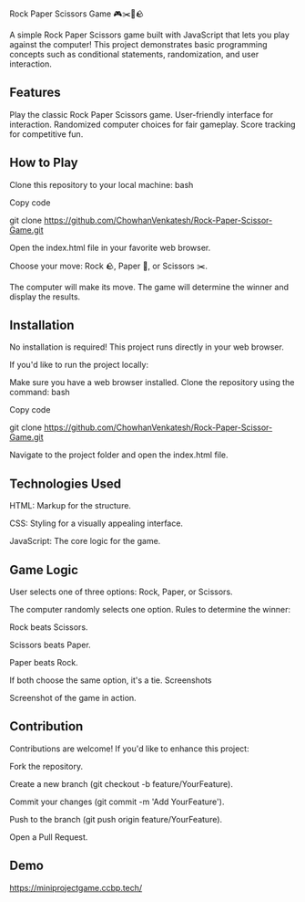 Rock Paper Scissors Game 🎮✂️📄🪨

A simple Rock Paper Scissors game built with JavaScript that lets you play against the computer! This project demonstrates basic programming concepts such as conditional statements, randomization, and user interaction.

<h2>Features</h2>

Play the classic Rock Paper Scissors game. User-friendly interface for interaction. Randomized computer choices for fair gameplay. Score tracking for competitive fun.

<h2>How to Play</h2>

Clone this repository to your local machine: bash

Copy code

git clone https://github.com/ChowhanVenkatesh/Rock-Paper-Scissor-Game.git

Open the index.html file in your favorite web browser.

Choose your move: Rock 🪨, Paper 📄, or Scissors ✂️.

The computer will make its move. The game will determine the winner and display the results.

<h2> Installation </h2>

No installation is required! This project runs directly in your web browser.

If you'd like to run the project locally:

Make sure you have a web browser installed. Clone the repository using the command: bash

Copy code

git clone https://github.com/ChowhanVenkatesh/Rock-Paper-Scissor-Game.git

Navigate to the project folder and open the index.html file.

<h2> Technologies Used </h2>

HTML: Markup for the structure.

CSS: Styling for a visually appealing interface.

JavaScript: The core logic for the game.

<h2> Game Logic </h2>

User selects one of three options: Rock, Paper, or Scissors.

The computer randomly selects one option. Rules to determine the winner:

Rock beats Scissors.

Scissors beats Paper.

Paper beats Rock.

If both choose the same option, it's a tie. Screenshots

Screenshot of the game in action.

<h2> Contribution </h2>

Contributions are welcome! If you'd like to enhance this project:

Fork the repository.

Create a new branch (git checkout -b feature/YourFeature).

Commit your changes (git commit -m 'Add YourFeature').

Push to the branch (git push origin feature/YourFeature).

Open a Pull Request.

<h2> Demo</h2>

https://miniprojectgame.ccbp.tech/